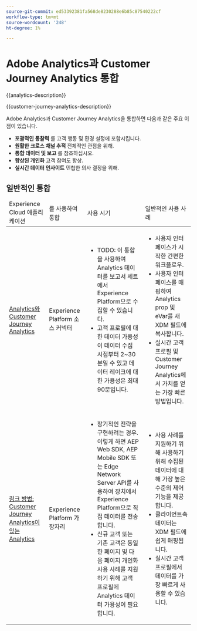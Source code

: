 ```yaml
---
source-git-commit: ed53392381fa568de8230288e6b85c87540222cf
workflow-type: tm+mt
source-wordcount: '248'
ht-degree: 1%

---
```



# Adobe Analytics과 Customer Journey Analytics 통합

{{analytics-description}}

{{customer-journey-analytics-description}}

Adobe Analytics과 Customer Journey Analytics을 통합하면 다음과 같은 주요 이점이 있습니다.

+ **포괄적인 통찰력** 를 고객 행동 및 환경 설정에 포함시킵니다.
+ **원활한 크로스 채널 추적** 전체적인 관점을 위해.
+ **통합 데이터 및 보고** 를 참조하십시오.
+ **향상된 개인화** 고객 참여도 향상.
+ **실시간 데이터 인사이트** 민첩한 의사 결정을 위해.

## 일반적인 통합

<table>
    <thead>
        <tr>
            <td>Experience Cloud 애플리케이션</td>
            <td>를 사용하여 통합</td>
            <td>사용 시기</td>
            <td>일반적인 사용 사례</td>
        </tr>
    </thead>
    <tbody>
        <tr>
            <td><a href="../../integrations/tutorials/analytics-customer-journey-analytics/experience-platform-source-connector.md" target="_blank" rel="noreferrer">Analytics와 Customer Journey Analytics</a></td>
            <td>Experience Platform 소스 커넥터</td>
            <td>
                <ul>
                    <li>TODO: 이 통합을 사용하여 Analytics 데이터를 보고서 세트에서 Experience Platform으로 수집할 수 있습니다.</li>
                    <li>고객 프로필에 대한 데이터 가용성이 데이터 수집 시점부터 2~30분일 수 있고 데이터 레이크에 대한 가용성은 최대 90분입니다.</li>
                </ul>
            </td>
            <td>
                <ul>
                    <li>사용자 인터페이스가 시작한 간편한 워크플로우.</li>
                    <li>사용자 인터페이스를 매핑하여 Analytics prop 및 eVar를 새 XDM 필드에 복사합니다.</li>
                    <li>실시간 고객 프로필 및 Customer Journey Analytics에서 가치를 얻는 가장 빠른 방법입니다.</li>
                </ul>
            </td>
        </tr>
        <tr>
            <td><a href="https://www.adobe.com/" target="_blank" rel="noreferrer">링크 방법: Customer Journey Analytics이 있는 Analytics</a></td>
            <td>Experience Platform 가장자리</td>
            <td>
                <ul>
                    <li>장기적인 전략을 구현하려는 경우. 이렇게 하면 AEP Web SDK, AEP Mobile SDK 또는 Edge Network Server API를 사용하여 장치에서 Experience Platform으로 직접 데이터를 전송합니다.</li>
                    <li>신규 고객 또는 기존 고객은 동일한 페이지 및 다음 페이지 개인화 사용 사례를 지원하기 위해 고객 프로필에 Analytics 데이터 가용성이 필요합니다.</li>
                </ul>
            </td>
            <td>
                <ul>
                    <li>사용 사례를 지원하기 위해 사용하기 위해 수집된 데이터에 대해 가장 높은 수준의 제어 기능을 제공합니다.</li>
                    <li>클라이언트측 데이터는 XDM 필드에 쉽게 매핑됩니다.</li>
                    <li>실시간 고객 프로필에서 데이터를 가장 빠르게 사용할 수 있습니다.</li>
                </ul>
            </td>
        </tr>  
    </tbody>          
</table>
